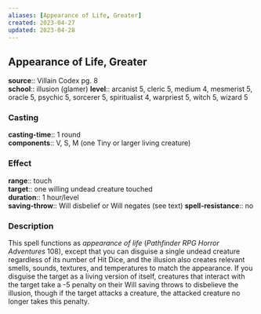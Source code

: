 ```yaml
---
aliases: [Appearance of Life, Greater]
created: 2023-04-27
updated: 2023-04-28
---
```


## Appearance of Life, Greater

**source**:: Villain Codex pg. 8  
**school**:: illusion (glamer)
**level**:: arcanist 5, cleric 5, medium 4, mesmerist 5, oracle 5, psychic 5, sorcerer 5, spiritualist 4, warpriest 5, witch 5, wizard 5

### Casting

**casting-time**:: 1 round  
**components**:: V, S, M (one Tiny or larger living creature)

### Effect

**range**:: touch  
**target**:: one willing undead creature touched  
**duration**:: 1 hour/level  
**saving-throw**:: Will disbelief or Will negates (see text)
**spell-resistance**:: no

### Description

This spell functions as *appearance of life* (*Pathfinder RPG Horror Adventures* 108), except that you can disguise a single undead creature regardless of its number of Hit Dice, and the illusion also creates relevant smells, sounds, textures, and temperatures to match the appearance. If you disguise the target as a living version of itself, creatures that interact with the target take a -5 penalty on their Will saving throws to disbelieve the illusion, though if the target attacks a creature, the attacked creature no longer takes this penalty.
